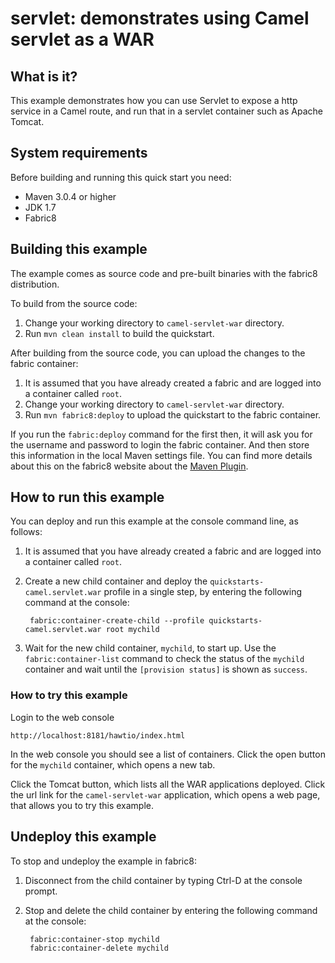 servlet: demonstrates using Camel servlet as a WAR
===============================================

## What is it?

This example demonstrates how you can use Servlet to expose a http service in a Camel route, and run that in a servlet container such as Apache Tomcat.

## System requirements

Before building and running this quick start you need:

* Maven 3.0.4 or higher
* JDK 1.7
* Fabric8


## Building this example

The example comes as source code and pre-built binaries with the fabric8 distribution. 

To build from the source code:

1. Change your working directory to `camel-servlet-war` directory.
1. Run `mvn clean install` to build the quickstart.

After building from the source code, you can upload the changes to the fabric container:

1. It is assumed that you have already created a fabric and are logged into a container called `root`.
1. Change your working directory to `camel-servlet-war` directory.
1. Run `mvn fabric8:deploy` to upload the quickstart to the fabric container.

If you run the `fabric:deploy` command for the first then, it will ask you for the username and password to login the fabric container.
And then store this information in the local Maven settings file. You can find more details about this on the fabric8 website about the [Maven Plugin](http://fabric8.io/gitbook/mavenPlugin.html).


## How to run this example

You can deploy and run this example at the console command line, as follows:

1. It is assumed that you have already created a fabric and are logged into a container called `root`.
1. Create a new child container and deploy the `quickstarts-camel.servlet.war` profile in a single step, by entering the
 following command at the console:

        fabric:container-create-child --profile quickstarts-camel.servlet.war root mychild

1. Wait for the new child container, `mychild`, to start up. Use the `fabric:container-list` command to check the status of the `mychild` container and wait until the `[provision status]` is shown as `success`.

### How to try this example

Login to the web console

    http://localhost:8181/hawtio/index.html

In the web console you should see a list of containers. Click the open button for the `mychild` container, which opens a new tab.

Click the Tomcat button, which lists all the WAR applications deployed. Click the url link for the `camel-servlet-war` application,
which opens a web page, that allows you to try this example.


## Undeploy this example

To stop and undeploy the example in fabric8:

1. Disconnect from the child container by typing Ctrl-D at the console prompt.
2. Stop and delete the child container by entering the following command at the console:

        fabric:container-stop mychild
        fabric:container-delete mychild


